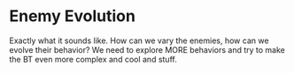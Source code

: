 # Enemy Evolution
Exactly what it sounds like. How can we vary the enemies,
how can we evolve their behavior?
We need to explore MORE behaviors and try to make the BT even more complex and cool and stuff.